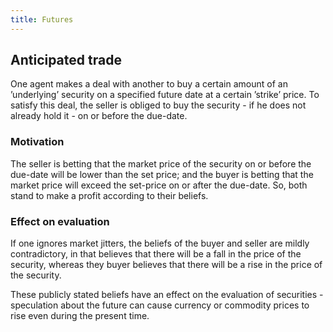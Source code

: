 ```yaml
---
title: Futures
---
```


## Anticipated trade

One agent makes a deal with another to buy a certain amount of an ’underlying’ security on a specified future date at a certain ’strike’ price. To satisfy this deal, the seller is obliged to buy the security - if he does not already hold it - on or before the due-date.

### Motivation

The seller is betting that the market price of the security on or before the due-date will be lower than the set price; and the buyer is betting that the market price will exceed the set-price on or after the due-date. So, both stand to make a profit according to their beliefs.

### Effect on evaluation

If one ignores market jitters, the beliefs of the buyer and seller are mildly contradictory, in that believes that there will be a fall in the price of the security, whereas they buyer believes that there will be a rise in the price of the security.

These publicly stated beliefs have an effect on the evaluation of securities - speculation about the future can cause currency or commodity prices to rise even during the present time.
